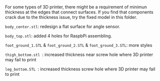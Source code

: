 For some types of 3D printer, there might be a requirement of minimun thickness at the edges that connect surfaces. 
If you find that components crack due to the thickness issue, try the fixed model in this folder.

`body_center.stl`: redesign a flat surface for angle sensor.


`body_top.stl`: added 4 holes for RaspbPi assembling.


`foot_ground_1.STL` & `foot_ground_2.STL` & `foot_ground_3.STL`: more styles


`thigh_bottom.stl `: increased thickness near screw hole where 3D printer may fail to print


`leg_bottom.STL `: increased thickness screw hole where 3D printer may fail to print

